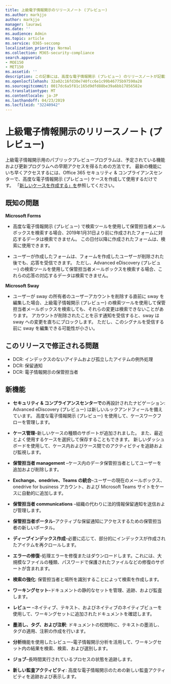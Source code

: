```yaml
---
title: 上級電子情報開示のリリースノート (プレビュー)
ms.author: markjjo
author: markjjo
manager: laurawi
ms.date: ''
ms.audience: Admin
ms.topic: article
ms.service: O365-seccomp
localization_priority: Normal
ms.collection: M365-security-compliance
search.appverid:
- MOE150
- MET150
ms.assetid: ''
description: この記事には、高度な電子情報開示 (プレビュー) のリリースノートが記載されています。
ms.openlocfilehash: 32a02c16fd30e740fcc6e1c99b46775b97590a28
ms.sourcegitcommit: 0017dc6a5f81c165d9dfd88be39a6bb17856582e
ms.translationtype: MT
ms.contentlocale: ja-JP
ms.lasthandoff: 04/23/2019
ms.locfileid: "32240942"
---
```

# <a name="release-notes-for-advanced-ediscovery-preview"></a>上級電子情報開示のリリースノート (プレビュー)

上級電子情報開示用のパブリックプレビュープログラムは、予定されている機能および更新プログラムへの早期アクセスを得るための方法です。 最新の機能にいち早くアクセスするには、Office 365 セキュリティ & コンプライアンスセンターで、高度な電子情報開示 (プレビュー) ケースを作成して使用するだけです。 「[新しいケースを作成する」を](create-new-ediscovery-case.md)参照してください。

## <a name="known-issues"></a>既知の問題

**Microsoft Forms**

- 高度な電子情報開示 (プレビュー) で検索ツールを使用して保管担当者メールボックスを検索する場合、2019年1月31日より前に作成されたフォームに対応するデータは検索できません。 この日付以降に作成されたフォームは、検索に使用できます。

- ユーザーが作成したフォームは、フォームを作成したユーザーが削除された後でも、応答を受信できます。 ただし、Advanced eDiscovery (プレビュー) の検索ツールを使用して保管担当者メールボックスを検索する場合、これらの応答の対応するデータは検索できません。
 
**Microsoft Sway**

- ユーザーが sway の所有者のユーザーアカウントを削除する直前に sway を編集した場合、上級電子情報開示 (プレビュー) の検索ツールを使用して保管担当者メールボックスを検索しても、それらの変更は検索できないことがあります。 アカウントが削除されたことを示す通知を受信すると、sway は sway への変更を直ちにブロックします。 ただし、このシグナルを受信する前に sway を編集できる可能性が小さい。

## <a name="issues-fixed-in-this-release"></a>このリリースで修正される問題

- DCR: インデックスのないアイテムおよび孤立したアイテムの例外処理
- DCR: 保留通知
- DCR: 電子情報開示の保管担当者

## <a name="whats-new"></a>新機能

- **セキュリティ & コンプライアンスセンターで**の再設計されたナビゲーション: Advanced eDiscovery (プレビュー) は新しいルックアンドフィールを備えています。 高度な電子情報開示 (プレビュー) を使用して、ケースワークフローを管理します。

- **ケース管理**–新しいケースの種類のサポートが追加されました。 また、最近とよく使用するケースを選択して保存することもできます。 新しいダッシュボードを使用して、ケース内およびケース間でのアクティビティを追跡および監視します。

- **保管担当者 management** –ケース内のデータ保管担当者としてユーザーを追加および削除します。

- **Exchange、onedrive、Teams の統合**–ユーザーの現在のメールボックス、onedrive for business アカウント、および Microsoft Teams サイトをケースに自動的に追加します。 

- **保管担当者 communications** –組織の代わりに法的情報保留通知を送信および管理します。

- **保管担当者ポータル**–アクティブな保留通知にアクセスするための保管担当者の新しいポータル。

- **ディープインデックス作成**–必要に応じて、部分的にインデックスが作成されたアイテムを再クロールします。

- **エラーの修復**–処理エラーを修復またはダウンロードします。これには、大規模なファイルの種類、パスワードで保護されたファイルなどの修復のサポートが含まれます。 

- **検索の強化**: 保管担当者と場所を識別することによって検索を作成します。

- **ワーキングセット**–ドキュメントの静的なセットを管理、追跡、および監査します。

- **レビュー** –ネイティブ、テキスト、およびネイティブのネイティブビューを使用して、ワーキングセットに追加されたドキュメントを確認します。

- **墨消し、タグ、および注釈**: ドキュメントの校閲時に、テキストの墨消し、タグの適用、注釈の作成を行います。
  
- **分析**機能を使用したレビュー–電子情報開示分析を活用して、ワーキングセット内の結果を検索、検索、および選別します。

- **ジョブ**–長時間実行されているプロセスの状態を追跡します。

- **新しい監査アクティビティ**: 高度な電子情報開示のための新しい監査アクティビティを追跡および表示します。
